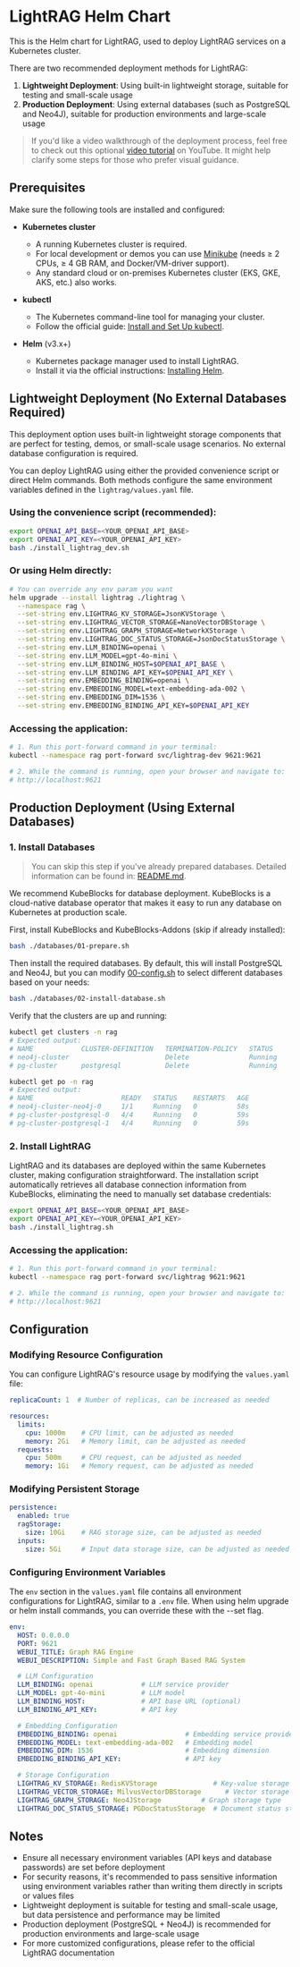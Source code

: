 # LightRAG Helm Chart

This is the Helm chart for LightRAG, used to deploy LightRAG services on a Kubernetes cluster.

There are two recommended deployment methods for LightRAG:
1. **Lightweight Deployment**: Using built-in lightweight storage, suitable for testing and small-scale usage
2. **Production Deployment**: Using external databases (such as PostgreSQL and Neo4J), suitable for production environments and large-scale usage

> If you'd like a video walkthrough of the deployment process, feel free to check out this optional [video tutorial](https://youtu.be/JW1z7fzeKTw?si=vPzukqqwmdzq9Q4q) on YouTube. It might help clarify some steps for those who prefer visual guidance.

## Prerequisites

Make sure the following tools are installed and configured:

* **Kubernetes cluster**
  * A running Kubernetes cluster is required.
  * For local development or demos you can use [Minikube](https://minikube.sigs.k8s.io/docs/start/) (needs ≥ 2 CPUs, ≥ 4 GB RAM, and Docker/VM-driver support).
  * Any standard cloud or on-premises Kubernetes cluster (EKS, GKE, AKS, etc.) also works.

* **kubectl**
  * The Kubernetes command-line tool for managing your cluster.
  * Follow the official guide: [Install and Set Up kubectl](https://kubernetes.io/docs/tasks/tools/#kubectl).

* **Helm** (v3.x+)
  * Kubernetes package manager used to install LightRAG.
  * Install it via the official instructions: [Installing Helm](https://helm.sh/docs/intro/install/).

## Lightweight Deployment (No External Databases Required)

This deployment option uses built-in lightweight storage components that are perfect for testing, demos, or small-scale usage scenarios. No external database configuration is required.

You can deploy LightRAG using either the provided convenience script or direct Helm commands. Both methods configure the same environment variables defined in the `lightrag/values.yaml` file.

### Using the convenience script (recommended):

```bash
export OPENAI_API_BASE=<YOUR_OPENAI_API_BASE>
export OPENAI_API_KEY=<YOUR_OPENAI_API_KEY>
bash ./install_lightrag_dev.sh
```

### Or using Helm directly:

```bash
# You can override any env param you want
helm upgrade --install lightrag ./lightrag \
  --namespace rag \
  --set-string env.LIGHTRAG_KV_STORAGE=JsonKVStorage \
  --set-string env.LIGHTRAG_VECTOR_STORAGE=NanoVectorDBStorage \
  --set-string env.LIGHTRAG_GRAPH_STORAGE=NetworkXStorage \
  --set-string env.LIGHTRAG_DOC_STATUS_STORAGE=JsonDocStatusStorage \
  --set-string env.LLM_BINDING=openai \
  --set-string env.LLM_MODEL=gpt-4o-mini \
  --set-string env.LLM_BINDING_HOST=$OPENAI_API_BASE \
  --set-string env.LLM_BINDING_API_KEY=$OPENAI_API_KEY \
  --set-string env.EMBEDDING_BINDING=openai \
  --set-string env.EMBEDDING_MODEL=text-embedding-ada-002 \
  --set-string env.EMBEDDING_DIM=1536 \
  --set-string env.EMBEDDING_BINDING_API_KEY=$OPENAI_API_KEY
```

### Accessing the application:

```bash
# 1. Run this port-forward command in your terminal:
kubectl --namespace rag port-forward svc/lightrag-dev 9621:9621

# 2. While the command is running, open your browser and navigate to:
# http://localhost:9621
```

## Production Deployment (Using External Databases)

### 1. Install Databases
> You can skip this step if you've already prepared databases. Detailed information can be found in: [README.md](databases%2FREADME.md).

We recommend KubeBlocks for database deployment. KubeBlocks is a cloud-native database operator that makes it easy to run any database on Kubernetes at production scale.

First, install KubeBlocks and KubeBlocks-Addons (skip if already installed):
```bash
bash ./databases/01-prepare.sh
```

Then install the required databases. By default, this will install PostgreSQL and Neo4J, but you can modify [00-config.sh](databases%2F00-config.sh) to select different databases based on your needs:
```bash
bash ./databases/02-install-database.sh
```

Verify that the clusters are up and running:
```bash
kubectl get clusters -n rag
# Expected output:
# NAME            CLUSTER-DEFINITION   TERMINATION-POLICY   STATUS     AGE
# neo4j-cluster                        Delete               Running    39s
# pg-cluster      postgresql           Delete               Running    42s

kubectl get po -n rag
# Expected output:
# NAME                      READY   STATUS    RESTARTS   AGE
# neo4j-cluster-neo4j-0     1/1     Running   0          58s
# pg-cluster-postgresql-0   4/4     Running   0          59s
# pg-cluster-postgresql-1   4/4     Running   0          59s
```

### 2. Install LightRAG

LightRAG and its databases are deployed within the same Kubernetes cluster, making configuration straightforward.
The installation script automatically retrieves all database connection information from KubeBlocks, eliminating the need to manually set database credentials:

```bash
export OPENAI_API_BASE=<YOUR_OPENAI_API_BASE>
export OPENAI_API_KEY=<YOUR_OPENAI_API_KEY>
bash ./install_lightrag.sh
```

### Accessing the application:

```bash
# 1. Run this port-forward command in your terminal:
kubectl --namespace rag port-forward svc/lightrag 9621:9621

# 2. While the command is running, open your browser and navigate to:
# http://localhost:9621
```

## Configuration

### Modifying Resource Configuration

You can configure LightRAG's resource usage by modifying the `values.yaml` file:

```yaml
replicaCount: 1  # Number of replicas, can be increased as needed

resources:
  limits:
    cpu: 1000m    # CPU limit, can be adjusted as needed
    memory: 2Gi   # Memory limit, can be adjusted as needed
  requests:
    cpu: 500m     # CPU request, can be adjusted as needed
    memory: 1Gi   # Memory request, can be adjusted as needed
```

### Modifying Persistent Storage

```yaml
persistence:
  enabled: true
  ragStorage:
    size: 10Gi    # RAG storage size, can be adjusted as needed
  inputs:
    size: 5Gi     # Input data storage size, can be adjusted as needed
```

### Configuring Environment Variables

The `env` section in the `values.yaml` file contains all environment configurations for LightRAG, similar to a `.env` file. When using helm upgrade or helm install commands, you can override these with the --set flag.

```yaml
env:
  HOST: 0.0.0.0
  PORT: 9621
  WEBUI_TITLE: Graph RAG Engine
  WEBUI_DESCRIPTION: Simple and Fast Graph Based RAG System

  # LLM Configuration
  LLM_BINDING: openai            # LLM service provider
  LLM_MODEL: gpt-4o-mini         # LLM model
  LLM_BINDING_HOST:              # API base URL (optional)
  LLM_BINDING_API_KEY:           # API key

  # Embedding Configuration
  EMBEDDING_BINDING: openai                 # Embedding service provider
  EMBEDDING_MODEL: text-embedding-ada-002   # Embedding model
  EMBEDDING_DIM: 1536                       # Embedding dimension
  EMBEDDING_BINDING_API_KEY:                # API key

  # Storage Configuration
  LIGHTRAG_KV_STORAGE: RedisKVStorage              # Key-value storage type
  LIGHTRAG_VECTOR_STORAGE: MilvusVectorDBStorage      # Vector storage type
  LIGHTRAG_GRAPH_STORAGE: Neo4JStorage          # Graph storage type
  LIGHTRAG_DOC_STATUS_STORAGE: PGDocStatusStorage  # Document status storage type
```

## Notes

- Ensure all necessary environment variables (API keys and database passwords) are set before deployment
- For security reasons, it's recommended to pass sensitive information using environment variables rather than writing them directly in scripts or values files
- Lightweight deployment is suitable for testing and small-scale usage, but data persistence and performance may be limited
- Production deployment (PostgreSQL + Neo4J) is recommended for production environments and large-scale usage
- For more customized configurations, please refer to the official LightRAG documentation
